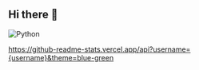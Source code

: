 ## Hi there 👋

![Python](https://img.shields.io/badge/python-3670A0?style=for-the-badge&logo=python&logoColor=ffdd54)

https://github-readme-stats.vercel.app/api?username={username}&theme=blue-green

<!--
**lxbxinwei/lxbxinwei** is a ✨ _special_ ✨ repository because its `README.md` (this file) appears on your GitHub profile.



Here are some ideas to get you started:

- 🔭 I’m currently working on ...
- 🌱 I’m currently learning ...
- 👯 I’m looking to collaborate on ...
- 🤔 I’m looking for help with ...
- 💬 Ask me about ...
- 📫 How to reach me: ...
- 😄 Pronouns: ...
- ⚡ Fun fact: ...
-->
